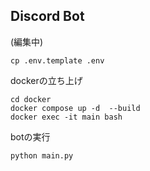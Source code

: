 ## Discord Bot
(編集中)

```
cp .env.template .env
```

dockerの立ち上げ
```
cd docker
docker compose up -d  --build
docker exec -it main bash
```

botの実行
```
python main.py
```
